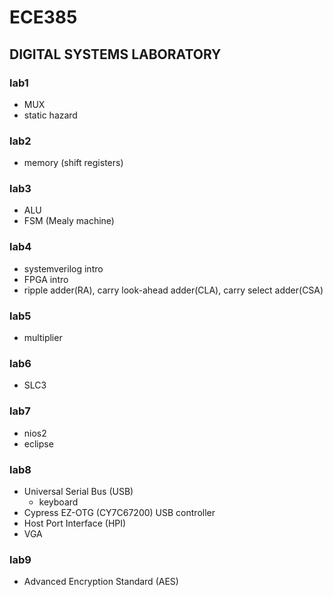 # ECE385
## DIGITAL SYSTEMS LABORATORY

### lab1
- MUX
- static hazard

### lab2
- memory (shift registers)

### lab3
- ALU
- FSM (Mealy machine)

### lab4
- systemverilog intro
- FPGA intro
- ripple adder(RA), carry look-ahead adder(CLA), carry select adder(CSA)

### lab5
- multiplier

### lab6
- SLC3

### lab7
- nios2
- eclipse

### lab8
- Universal Serial Bus (USB)
    - keyboard
- Cypress EZ-OTG (CY7C67200) USB controller
- Host Port Interface (HPI)
- VGA

### lab9
- Advanced Encryption Standard (AES)